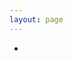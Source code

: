 ```yaml
---
layout: page
---
```


<script setup lang="ts">
import { footerSections, homeLinks } from './.vitepress/links';
import Footer from './.vitepress/theme/components/Footer.vue';
import GridLink from './.vitepress/theme/components/GridLink.vue';
</script>

<ul class="GridLinkGrid">
  <li v-for="link in homeLinks" :class="{ 'GridLinkItem': true, 'GridLinkItem--large': link.large }">
    <GridLink v-bind="link as any"></GridLink>
  </li>
</ul>

<Footer :sections="footerSections"></Footer>
